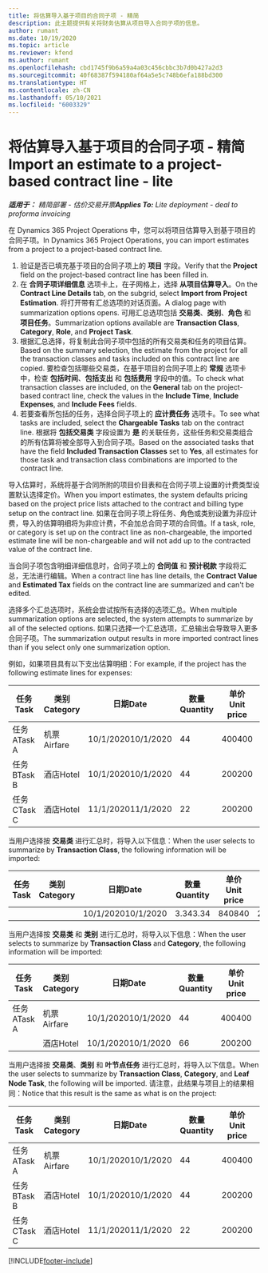 ```yaml
---
title: 将估算导入基于项目的合同子项 - 精简
description: 此主题提供有关将财务估算从项目导入合同子项的信息。
author: rumant
ms.date: 10/19/2020
ms.topic: article
ms.reviewer: kfend
ms.author: rumant
ms.openlocfilehash: cbd1745f9b6a59a4a03c456cbbc3b7d0b427a2d3
ms.sourcegitcommit: 40f68387f594180af64a5e5c748b6efa188bd300
ms.translationtype: HT
ms.contentlocale: zh-CN
ms.lasthandoff: 05/10/2021
ms.locfileid: "6003329"
---
```

# <a name="import-an-estimate-to-a-project-based-contract-line---lite"></a><span data-ttu-id="d934f-103">将估算导入基于项目的合同子项 - 精简</span><span class="sxs-lookup"><span data-stu-id="d934f-103">Import an estimate to a project-based contract line - lite</span></span>

<span data-ttu-id="d934f-104">_**适用于：** 精简部署 - 估价交易开票_</span><span class="sxs-lookup"><span data-stu-id="d934f-104">_**Applies To:** Lite deployment - deal to proforma invoicing_</span></span>

<span data-ttu-id="d934f-105">在 Dynamics 365 Project Operations 中，您可以将项目估算导入到基于项目的合同子项。</span><span class="sxs-lookup"><span data-stu-id="d934f-105">In Dynamics 365 Project Operations, you can import estimates from a project to a project-based contract line.</span></span>

1. <span data-ttu-id="d934f-106">验证是否已填充基于项目的合同子项上的 **项目** 字段。</span><span class="sxs-lookup"><span data-stu-id="d934f-106">Verify that the **Project** field on the project-based contract line has been filled in.</span></span>
2. <span data-ttu-id="d934f-107">在 **合同子项详细信息** 选项卡上，在子网格上，选择 **从项目估算导入**。</span><span class="sxs-lookup"><span data-stu-id="d934f-107">On the **Contract Line Details** tab, on the subgrid, select **Import from Project Estimation**.</span></span> <span data-ttu-id="d934f-108">将打开带有汇总选项的对话页面。</span><span class="sxs-lookup"><span data-stu-id="d934f-108">A dialog page with summarization options opens.</span></span> <span data-ttu-id="d934f-109">可用汇总选项包括 **交易类**、**类别**、**角色** 和 **项目任务**。</span><span class="sxs-lookup"><span data-stu-id="d934f-109">Summarization options available are **Transaction Class**, **Category**, **Role**, and **Project Task**.</span></span>
3. <span data-ttu-id="d934f-110">根据汇总选择，将复制此合同子项中包括的所有交易类和任务的项目估算。</span><span class="sxs-lookup"><span data-stu-id="d934f-110">Based on the summary selection, the estimate from the project for all the transaction classes and tasks included on this contract line are copied.</span></span> <span data-ttu-id="d934f-111">要检查包括哪些交易类，在基于项目的合同子项上的 **常规** 选项卡中，检查 **包括时间**、**包括支出** 和 **包括费用** 字段中的值。</span><span class="sxs-lookup"><span data-stu-id="d934f-111">To check what transaction classes are included, on the **General** tab on the project-based contract line, check the values in the **Include Time**, **Include Expenses**, and **Include Fees** fields.</span></span> 
4. <span data-ttu-id="d934f-112">若要查看所包括的任务，选择合同子项上的 **应计费任务** 选项卡。</span><span class="sxs-lookup"><span data-stu-id="d934f-112">To see what tasks are included, select the **Chargeable Tasks** tab on the contract line.</span></span> <span data-ttu-id="d934f-113">根据将 **包括交易类** 字段设置为 **是** 的关联任务，这些任务和交易类组合的所有估算将被全部导入到合同子项。</span><span class="sxs-lookup"><span data-stu-id="d934f-113">Based on the associated tasks that have the field **Included Transaction Classes** set to **Yes**, all estimates for those task and transaction class combinations are imported to the contract line.</span></span>

<span data-ttu-id="d934f-114">导入估算时，系统将基于合同所附的项目价目表和在合同子项上设置的计费类型设置默认选择定价。</span><span class="sxs-lookup"><span data-stu-id="d934f-114">When you import estimates, the system defaults pricing based on the project price lists attached to the contract and billing type setup on the contract line.</span></span> <span data-ttu-id="d934f-115">如果在合同子项上将任务、角色或类别设置为非应计费，导入的估算明细将为非应计费，不会加总合同子项的合同值。</span><span class="sxs-lookup"><span data-stu-id="d934f-115">If a task, role, or category is set up on the contract line as non-chargeable, the imported estimate line will be non-chargeable and will not add up to the contracted value of the contract line.</span></span>

<span data-ttu-id="d934f-116">当合同子项包含明细详细信息时，合同子项上的 **合同值** 和 **预计税款** 字段将汇总，无法进行编辑。</span><span class="sxs-lookup"><span data-stu-id="d934f-116">When a contract line has line details, the **Contract Value** and **Estimated Tax** fields on the contract line are summarized and can't be edited.</span></span>

<span data-ttu-id="d934f-117">选择多个汇总选项时，系统会尝试按所有选择的选项汇总。</span><span class="sxs-lookup"><span data-stu-id="d934f-117">When multiple summarization options are selected, the system attempts to summarize by all of the selected options.</span></span> <span data-ttu-id="d934f-118">如果只选择一个汇总选项，汇总输出会导致导入更多合同子项。</span><span class="sxs-lookup"><span data-stu-id="d934f-118">The summarization output results in more imported contract lines than if you select only one summarization option.</span></span>

<span data-ttu-id="d934f-119">例如，如果项目具有以下支出估算明细：</span><span class="sxs-lookup"><span data-stu-id="d934f-119">For example, if the project has the following estimate lines for expenses:</span></span>

| <span data-ttu-id="d934f-120">任务</span><span class="sxs-lookup"><span data-stu-id="d934f-120">Task</span></span> | <span data-ttu-id="d934f-121">类别</span><span class="sxs-lookup"><span data-stu-id="d934f-121">Category</span></span> | <span data-ttu-id="d934f-122">日期</span><span class="sxs-lookup"><span data-stu-id="d934f-122">Date</span></span> | <span data-ttu-id="d934f-123">数量</span><span class="sxs-lookup"><span data-stu-id="d934f-123">Quantity</span></span> | <span data-ttu-id="d934f-124">单价</span><span class="sxs-lookup"><span data-stu-id="d934f-124">Unit price</span></span> | <span data-ttu-id="d934f-125">应收总额</span><span class="sxs-lookup"><span data-stu-id="d934f-125">Amount</span></span> |
| --- | --- | --- | --- | --- | --- |
| <span data-ttu-id="d934f-126">任务 A</span><span class="sxs-lookup"><span data-stu-id="d934f-126">Task A</span></span> | <span data-ttu-id="d934f-127">机票</span><span class="sxs-lookup"><span data-stu-id="d934f-127">Airfare</span></span> | <span data-ttu-id="d934f-128">10/1/2020</span><span class="sxs-lookup"><span data-stu-id="d934f-128">10/1/2020</span></span> | <span data-ttu-id="d934f-129">4</span><span class="sxs-lookup"><span data-stu-id="d934f-129">4</span></span> | <span data-ttu-id="d934f-130">400</span><span class="sxs-lookup"><span data-stu-id="d934f-130">400</span></span> | <span data-ttu-id="d934f-131">1600</span><span class="sxs-lookup"><span data-stu-id="d934f-131">1600</span></span> |
| <span data-ttu-id="d934f-132">任务 B</span><span class="sxs-lookup"><span data-stu-id="d934f-132">Task B</span></span> | <span data-ttu-id="d934f-133">酒店</span><span class="sxs-lookup"><span data-stu-id="d934f-133">Hotel</span></span> | <span data-ttu-id="d934f-134">10/1/2020</span><span class="sxs-lookup"><span data-stu-id="d934f-134">10/1/2020</span></span> | <span data-ttu-id="d934f-135">4</span><span class="sxs-lookup"><span data-stu-id="d934f-135">4</span></span> | <span data-ttu-id="d934f-136">200</span><span class="sxs-lookup"><span data-stu-id="d934f-136">200</span></span> | <span data-ttu-id="d934f-137">800</span><span class="sxs-lookup"><span data-stu-id="d934f-137">800</span></span> |
| <span data-ttu-id="d934f-138">任务 C</span><span class="sxs-lookup"><span data-stu-id="d934f-138">Task C</span></span> | <span data-ttu-id="d934f-139">酒店</span><span class="sxs-lookup"><span data-stu-id="d934f-139">Hotel</span></span> | <span data-ttu-id="d934f-140">11/1/2020</span><span class="sxs-lookup"><span data-stu-id="d934f-140">11/1/2020</span></span> | <span data-ttu-id="d934f-141">2</span><span class="sxs-lookup"><span data-stu-id="d934f-141">2</span></span> | <span data-ttu-id="d934f-142">200</span><span class="sxs-lookup"><span data-stu-id="d934f-142">200</span></span> | <span data-ttu-id="d934f-143">400</span><span class="sxs-lookup"><span data-stu-id="d934f-143">400</span></span> |

<span data-ttu-id="d934f-144">当用户选择按 **交易类** 进行汇总时，将导入以下信息：</span><span class="sxs-lookup"><span data-stu-id="d934f-144">When the user selects to summarize by **Transaction Class**, the following information will be imported:</span></span>

| <span data-ttu-id="d934f-145">任务</span><span class="sxs-lookup"><span data-stu-id="d934f-145">Task</span></span> | <span data-ttu-id="d934f-146">类别</span><span class="sxs-lookup"><span data-stu-id="d934f-146">Category</span></span> | <span data-ttu-id="d934f-147">日期</span><span class="sxs-lookup"><span data-stu-id="d934f-147">Date</span></span> | <span data-ttu-id="d934f-148">数量</span><span class="sxs-lookup"><span data-stu-id="d934f-148">Quantity</span></span> | <span data-ttu-id="d934f-149">单价</span><span class="sxs-lookup"><span data-stu-id="d934f-149">Unit price</span></span> | <span data-ttu-id="d934f-150">应收总额</span><span class="sxs-lookup"><span data-stu-id="d934f-150">Amount</span></span> |
| --- | --- | --- | --- | --- | --- |
| &nbsp; | &nbsp; | <span data-ttu-id="d934f-151">10/1/2020</span><span class="sxs-lookup"><span data-stu-id="d934f-151">10/1/2020</span></span> | <span data-ttu-id="d934f-152">3.34</span><span class="sxs-lookup"><span data-stu-id="d934f-152">3.34</span></span> | <span data-ttu-id="d934f-153">840</span><span class="sxs-lookup"><span data-stu-id="d934f-153">840</span></span> | <span data-ttu-id="d934f-154">2800</span><span class="sxs-lookup"><span data-stu-id="d934f-154">2800</span></span> |

<span data-ttu-id="d934f-155">当用户选择按 **交易类** 和 **类别** 进行汇总时，将导入以下信息：</span><span class="sxs-lookup"><span data-stu-id="d934f-155">When the user selects to summarize by **Transaction Class** and **Category**, the following information will be imported:</span></span>

| <span data-ttu-id="d934f-156">任务</span><span class="sxs-lookup"><span data-stu-id="d934f-156">Task</span></span> | <span data-ttu-id="d934f-157">类别</span><span class="sxs-lookup"><span data-stu-id="d934f-157">Category</span></span> | <span data-ttu-id="d934f-158">日期</span><span class="sxs-lookup"><span data-stu-id="d934f-158">Date</span></span> | <span data-ttu-id="d934f-159">数量</span><span class="sxs-lookup"><span data-stu-id="d934f-159">Quantity</span></span> | <span data-ttu-id="d934f-160">单价</span><span class="sxs-lookup"><span data-stu-id="d934f-160">Unit price</span></span> | <span data-ttu-id="d934f-161">应收总额</span><span class="sxs-lookup"><span data-stu-id="d934f-161">Amount</span></span> |
| --- | --- | --- | --- | --- | --- |
| <span data-ttu-id="d934f-162">任务 A</span><span class="sxs-lookup"><span data-stu-id="d934f-162">Task A</span></span> | <span data-ttu-id="d934f-163">机票</span><span class="sxs-lookup"><span data-stu-id="d934f-163">Airfare</span></span> | <span data-ttu-id="d934f-164">10/1/2020</span><span class="sxs-lookup"><span data-stu-id="d934f-164">10/1/2020</span></span> | <span data-ttu-id="d934f-165">4</span><span class="sxs-lookup"><span data-stu-id="d934f-165">4</span></span> | <span data-ttu-id="d934f-166">400</span><span class="sxs-lookup"><span data-stu-id="d934f-166">400</span></span> | <span data-ttu-id="d934f-167">1600</span><span class="sxs-lookup"><span data-stu-id="d934f-167">1600</span></span> |
| &nbsp;| <span data-ttu-id="d934f-168">酒店</span><span class="sxs-lookup"><span data-stu-id="d934f-168">Hotel</span></span> | <span data-ttu-id="d934f-169">10/1/2020</span><span class="sxs-lookup"><span data-stu-id="d934f-169">10/1/2020</span></span> | <span data-ttu-id="d934f-170">6</span><span class="sxs-lookup"><span data-stu-id="d934f-170">6</span></span> | <span data-ttu-id="d934f-171">200</span><span class="sxs-lookup"><span data-stu-id="d934f-171">200</span></span> | <span data-ttu-id="d934f-172">1200</span><span class="sxs-lookup"><span data-stu-id="d934f-172">1200</span></span> |

<span data-ttu-id="d934f-173">当用户选择按 **交易类**、**类别** 和 **叶节点任务** 进行汇总时，将导入以下信息。</span><span class="sxs-lookup"><span data-stu-id="d934f-173">When the user selects to summarize by **Transaction Class**, **Category**, and **Leaf Node Task**, the following will be imported.</span></span> <span data-ttu-id="d934f-174">请注意，此结果与项目上的结果相同：</span><span class="sxs-lookup"><span data-stu-id="d934f-174">Notice that this result is the same as what is on the project:</span></span>

| <span data-ttu-id="d934f-175">任务</span><span class="sxs-lookup"><span data-stu-id="d934f-175">Task</span></span> | <span data-ttu-id="d934f-176">类别</span><span class="sxs-lookup"><span data-stu-id="d934f-176">Category</span></span> | <span data-ttu-id="d934f-177">日期</span><span class="sxs-lookup"><span data-stu-id="d934f-177">Date</span></span> | <span data-ttu-id="d934f-178">数量</span><span class="sxs-lookup"><span data-stu-id="d934f-178">Quantity</span></span> | <span data-ttu-id="d934f-179">单价</span><span class="sxs-lookup"><span data-stu-id="d934f-179">Unit price</span></span> | <span data-ttu-id="d934f-180">应收总额</span><span class="sxs-lookup"><span data-stu-id="d934f-180">Amount</span></span> |
| --- | --- | --- | --- | --- | --- |
| <span data-ttu-id="d934f-181">任务 A</span><span class="sxs-lookup"><span data-stu-id="d934f-181">Task A</span></span> | <span data-ttu-id="d934f-182">机票</span><span class="sxs-lookup"><span data-stu-id="d934f-182">Airfare</span></span> | <span data-ttu-id="d934f-183">10/1/2020</span><span class="sxs-lookup"><span data-stu-id="d934f-183">10/1/2020</span></span> | <span data-ttu-id="d934f-184">4</span><span class="sxs-lookup"><span data-stu-id="d934f-184">4</span></span> | <span data-ttu-id="d934f-185">400</span><span class="sxs-lookup"><span data-stu-id="d934f-185">400</span></span> | <span data-ttu-id="d934f-186">1600</span><span class="sxs-lookup"><span data-stu-id="d934f-186">1600</span></span> |
| <span data-ttu-id="d934f-187">任务 B</span><span class="sxs-lookup"><span data-stu-id="d934f-187">Task B</span></span> | <span data-ttu-id="d934f-188">酒店</span><span class="sxs-lookup"><span data-stu-id="d934f-188">Hotel</span></span> | <span data-ttu-id="d934f-189">10/1/2020</span><span class="sxs-lookup"><span data-stu-id="d934f-189">10/1/2020</span></span> | <span data-ttu-id="d934f-190">4</span><span class="sxs-lookup"><span data-stu-id="d934f-190">4</span></span> | <span data-ttu-id="d934f-191">200</span><span class="sxs-lookup"><span data-stu-id="d934f-191">200</span></span> | <span data-ttu-id="d934f-192">800</span><span class="sxs-lookup"><span data-stu-id="d934f-192">800</span></span> |
| <span data-ttu-id="d934f-193">任务 C</span><span class="sxs-lookup"><span data-stu-id="d934f-193">Task C</span></span> | <span data-ttu-id="d934f-194">酒店</span><span class="sxs-lookup"><span data-stu-id="d934f-194">Hotel</span></span> | <span data-ttu-id="d934f-195">11/1/2020</span><span class="sxs-lookup"><span data-stu-id="d934f-195">11/1/2020</span></span> | <span data-ttu-id="d934f-196">2</span><span class="sxs-lookup"><span data-stu-id="d934f-196">2</span></span> | <span data-ttu-id="d934f-197">200</span><span class="sxs-lookup"><span data-stu-id="d934f-197">200</span></span> | <span data-ttu-id="d934f-198">400</span><span class="sxs-lookup"><span data-stu-id="d934f-198">400</span></span> |


[!INCLUDE[footer-include](../../includes/footer-banner.md)]
